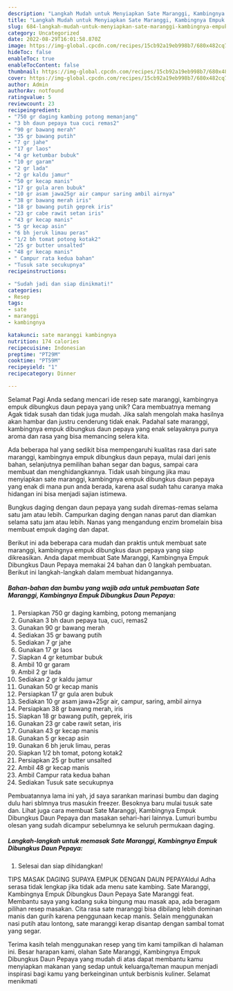 ```yaml
---
description: "Langkah Mudah untuk Menyiapkan Sate Maranggi, Kambingnya Empuk Dibungkus Daun Pepaya yang Lezat, Lezat"
title: "Langkah Mudah untuk Menyiapkan Sate Maranggi, Kambingnya Empuk Dibungkus Daun Pepaya yang Lezat, Lezat"
slug: 684-langkah-mudah-untuk-menyiapkan-sate-maranggi-kambingnya-empuk-dibungkus-daun-pepaya-yang-lezat-lezat
category: Uncategorized
date: 2022-08-29T16:01:58.870Z
image: https://img-global.cpcdn.com/recipes/15cb92a19eb998b7/680x482cq70/sate-maranggi-kambingnya-empuk-dibungkus-daun-pepaya-foto-resep-utama.jpg
hideToc: false
enableToc: true
enableTocContent: false
thumbnail: https://img-global.cpcdn.com/recipes/15cb92a19eb998b7/680x482cq70/sate-maranggi-kambingnya-empuk-dibungkus-daun-pepaya-foto-resep-utama.jpg
cover: https://img-global.cpcdn.com/recipes/15cb92a19eb998b7/680x482cq70/sate-maranggi-kambingnya-empuk-dibungkus-daun-pepaya-foto-resep-utama.jpg
author: Admin
authorAv: notfound
ratingvalue: 5
reviewcount: 23
recipeingredient:
- "750 gr daging kambing potong memanjang"
- "3 bh daun pepaya tua cuci remas2"
- "90 gr bawang merah"
- "35 gr bawang putih"
- "7 gr jahe"
- "17 gr laos"
- "4 gr ketumbar bubuk"
- "10 gr garam"
- "2 gr lada"
- "2 gr kaldu jamur"
- "50 gr kecap manis"
- "17 gr gula aren bubuk"
- "10 gr asam jawa25gr air campur saring ambil airnya"
- "38 gr bawang merah iris"
- "18 gr bawang putih geprek iris"
- "23 gr cabe rawit setan iris"
- "43 gr kecap manis"
- "5 gr kecap asin"
- "6 bh jeruk limau peras"
- "1/2 bh tomat potong kotak2"
- "25 gr butter unsalted"
- "48 gr kecap manis"
- " Campur rata kedua bahan"
- "Tusuk sate secukupnya"
recipeinstructions:

- "Sudah jadi dan siap dinikmati!"
categories:
- Resep
tags:
- sate
- maranggi
- kambingnya

katakunci: sate maranggi kambingnya 
nutrition: 174 calories
recipecuisine: Indonesian
preptime: "PT29M"
cooktime: "PT59M"
recipeyield: "1"
recipecategory: Dinner

---
```



Selamat Pagi Anda sedang mencari ide resep sate maranggi, kambingnya empuk dibungkus daun pepaya yang unik? Cara membuatnya memang Agak tidak susah dan tidak juga mudah. Jika salah mengolah maka hasilnya akan hambar dan justru cenderung tidak enak. Padahal sate maranggi, kambingnya empuk dibungkus daun pepaya yang enak selayaknya punya aroma dan rasa yang bisa memancing selera kita.


Ada beberapa hal yang sedikit bisa mempengaruhi kualitas rasa dari sate maranggi, kambingnya empuk dibungkus daun pepaya, mulai dari jenis bahan, selanjutnya pemilihan bahan segar dan bagus, sampai cara membuat dan menghidangkannya. Tidak usah bingung jika mau menyiapkan sate maranggi, kambingnya empuk dibungkus daun pepaya yang enak di mana pun anda berada, karena asal sudah tahu caranya maka hidangan ini bisa menjadi sajian istimewa.

Bungkus daging dengan daun pepaya yang sudah diremas-remas selama satu jam atau lebih. Campurkan daging dengan nanas parut dan diamkan selama satu jam atau lebih. Nanas yang mengandung enzim bromelain bisa membuat empuk daging dan dapat.


Berikut ini ada beberapa cara mudah dan praktis untuk membuat sate maranggi, kambingnya empuk dibungkus daun pepaya yang siap dikreasikan. Anda dapat membuat Sate Maranggi, Kambingnya Empuk Dibungkus Daun Pepaya memakai 24 bahan dan 0 langkah pembuatan. Berikut ini langkah-langkah dalam membuat hidangannya.

<!--inarticleads1-->

##### Bahan-bahan dan bumbu yang wajib ada untuk pembuatan Sate Maranggi, Kambingnya Empuk Dibungkus Daun Pepaya:

1. Persiapkan 750 gr daging kambing, potong memanjang
1. Gunakan 3 bh daun pepaya tua, cuci, remas2
1. Gunakan 90 gr bawang merah
1. Sediakan 35 gr bawang putih
1. Sediakan 7 gr jahe
1. Gunakan 17 gr laos
1. Siapkan 4 gr ketumbar bubuk
1. Ambil 10 gr garam
1. Ambil 2 gr lada
1. Sediakan 2 gr kaldu jamur
1. Gunakan 50 gr kecap manis
1. Persiapkan 17 gr gula aren bubuk
1. Sediakan 10 gr asam jawa+25gr air, campur, saring, ambil airnya
1. Persiapkan 38 gr bawang merah, iris
1. Siapkan 18 gr bawang putih, geprek, iris
1. Gunakan 23 gr cabe rawit setan, iris
1. Gunakan 43 gr kecap manis
1. Gunakan 5 gr kecap asin
1. Gunakan 6 bh jeruk limau, peras
1. Siapkan 1/2 bh tomat, potong kotak2
1. Persiapkan 25 gr butter unsalted
1. Ambil 48 gr kecap manis
1. Ambil  Campur rata kedua bahan
1. Sediakan Tusuk sate secukupnya


Pembuatannya lama ini yah, jd saya sarankan marinasi bumbu dan daging dulu hari sblmnya trus masukin freezer. Besoknya baru mulai tusuk sate dan. Lihat juga cara membuat Sate Maranggi, Kambingnya Empuk Dibungkus Daun Pepaya dan masakan sehari-hari lainnya. Lumuri bumbu olesan yang sudah dicampur sebelumnya ke seluruh permukaan daging. 

<!--inarticleads2-->

##### Langkah-langkah untuk memasak Sate Maranggi, Kambingnya Empuk Dibungkus Daun Pepaya:


1. Selesai dan siap dihidangkan!

TIPS MASAK DAGING SUPAYA EMPUK DENGAN DAUN PEPAYAIdul Adha serasa tidak lengkap jika tidak ada menu sate kambing. Sate Maranggi, Kambingnya Empuk Dibungkus Daun Pepaya Sate Maranggi feat. Membantu saya yang kadang suka bingung mau masak apa, ada beragam pilihan resep masakan. Cita rasa sate maranggi bisa dibilang lebih dominan manis dan gurih karena penggunaan kecap manis. Selain menggunakan nasi putih atau lontong, sate maranggi kerap disantap dengan sambal tomat yang segar. 

Terima kasih telah menggunakan resep yang tim kami tampilkan di halaman ini. Besar harapan kami, olahan Sate Maranggi, Kambingnya Empuk Dibungkus Daun Pepaya yang mudah di atas dapat membantu kamu menyiapkan makanan yang sedap untuk keluarga/teman maupun menjadi inspirasi bagi kamu yang berkeinginan untuk berbisnis kuliner. Selamat menikmati
